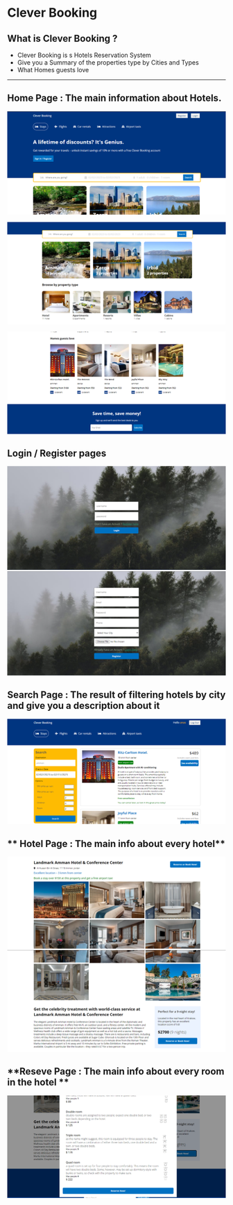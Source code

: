 # Clever Booking

## What is Clever Booking ?

- Clever Booking is s Hotels Reservation System 
- Give you a  Summary of the properties type by Cities and Types
- What Homes guests love

--------

##  **Home Page : The main information about Hotels.**

![img](./src/images/1.png)

![img](./src/images/2.png)

![img](./src/images/3.png)

##  **Login / Register pages** 

![img](./src/images/4.png)
![img](./src/images/5.png)

##  **Search Page : The result of filtering hotels by city and give you a description about it**

![img](./src/images/9.png)

## ** Hotel Page : The main info about every hotel**

![img](./src/images/6.png)
![img](./src/images/7.png)

##  **Reseve Page : The main info about every room in the hotel **

![img](./src/images/8.png)
